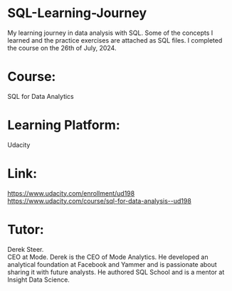 # SQL-Learning-Journey
My learning journey in data analysis with SQL.
Some of the concepts I learned and the practice exercises are attached as SQL files.
I completed the course on the 26th of July, 2024.
# Course:
SQL for Data Analytics
# Learning Platform: 
Udacity
# Link:
https://www.udacity.com/enrollment/ud198
https://www.udacity.com/course/sql-for-data-analysis--ud198
# Tutor: 
Derek Steer.
<br/> CEO at Mode.
Derek is the CEO of Mode Analytics. He developed an analytical 
foundation at Facebook and Yammer and is passionate about sharing 
it with future analysts. He authored SQL School and is a mentor at Insight Data Science.
